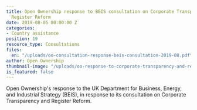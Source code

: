 ```yaml
---
title: Open Ownership response to BEIS consultation on Corporate Transparency and
  Register Reform
date: 2019-08-05 00:00:00 Z
categories:
- Country assistance
position: 19
resource_type: Consultations
files:
  en: "/uploads/oo-consultation-response-beis-consultation-2019-08.pdf"
author: Open Ownership
thumbnail-image: "/uploads/oo-response-to-corporate-transparency-and-register-reform-consultation.jpg"
is_featured: false
---
```


Open Ownership's response to the UK Department for Business, Energy, and Industrial
Strategy (BEIS), in response to its consultation on Corporate Transparency and Register Reform.
